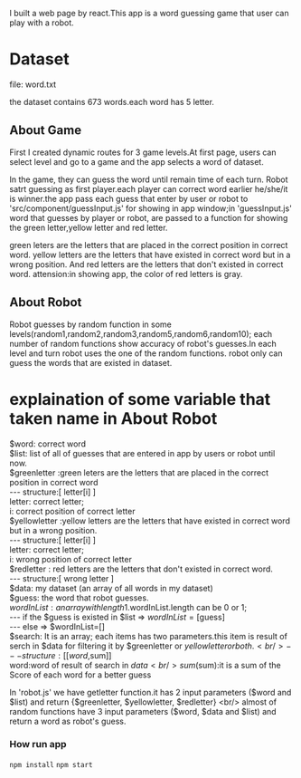 I built a web page by react.This app is a word guessing game that user can play with a robot.

# Dataset
file: word.txt

the dataset contains 673 words.each word has 5 letter.

## About Game 
First I created dynamic routes for 3 game levels.At first page, users can select level and go to a game and the app selects a word of dataset.

In the game, they can guess the word until remain time of each turn. Robot satrt guessing as first player.each player can correct word earlier he/she/it is winner.the app pass each guess that enter by user or robot to 'src/component/guessInput.js' for showing in app window;in 'guessInput.js' word that guesses by player or robot, are passed to a function for showing the green letter,yellow letter and red letter.

green leters are the letters that are placed in the correct position in correct word. yellow letters are the letters that have existed in correct word but in a wrong position. And red letters are the letters that don't existed in correct word.
attension:in showing app, the color of red letters is gray.

## About Robot
Robot guesses by random function in some levels(random1,random2,random3,random5,random6,random10);
each number of random functions show accuracy of robot's guesses.In each level and turn robot uses the one of the random functions.
robot only can guess the words that are existed in dataset.

# explaination of some variable that taken name in About Robot

$word: correct word <br/>
$list: list of all of guesses that are entered in app by users or robot until now. <br/>
$greenletter :green leters are the letters that are placed in the correct position in correct word <br/>
--- structure:[ letter[i] ] <br/>
        letter: correct letter; <br/>
        i: correct position of correct letter <br/>
$yellowletter :yellow letters are the letters that have existed in correct word but in a wrong position. <br/>
--- structure:[ letter[i] ] <br/>
        letter: correct letter; <br/>
        i: wrong position of correct letter <br/>
$redletter : red letters are the letters that don't existed in correct word. <br/>
--- structure:[ wrong letter ] <br/>
$data:  my dataset (an array of all words in my dataset) <br/>
$guess: the word that robot guesses. <br/>
$wordInList: an array with length 1.$wordInList.length can be 0 or 1; <br/>
---  if the  $guess is existed in $list => $wordInList =[$guess] <br/>
---  else => $wordInList=[] <br/>
$search: It is an array; each items has two parameters.this item is result of serch in $data for filtering it by $greenletter or $yellowletter  or both. <br/>
--- structure:[[word,$sum]] <br/>
        word:word of result of search in $data <br/>
        sum($sum):it is a sum of the Score of each word for a better guess <br/>

In 'robot.js' we have getletter function.it has 2 input parameters ($word and $list) and return {$greenletter, $yellowletter, $redletter} <br/>
almost of random functions have 3 input parameters ($word, $data and $list) and return a word as robot's guess. <br/>

### How run app
`npm install`
`npm start`
